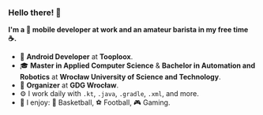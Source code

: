 ### Hello there! 👋

**I'm a 📱 mobile developer at work and an amateur barista in my free time ☕.**  

- 📱 **Android Developer** at **Tooploox**.
- 🎓 **Master in Applied Computer Science** & **Bachelor in Automation and Robotics** at **Wrocław University of Science and Technology**.    
- 🎤 **Organizer** at **GDG Wrocław**.
- ⚙️ I work daily with `.kt`, `.java`, `.gradle`, `.xml`, and more.
- 🌴 I enjoy: 🏀 Basketball, ⚽ Football, 🎮 Gaming.

